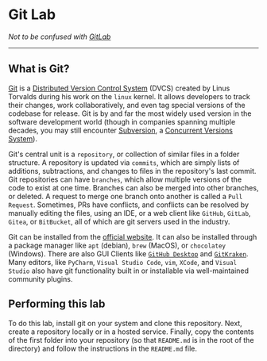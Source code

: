 # Git Lab

*Not to be confused with [GitLab](https://gitlab.uah.edu/)*

---

## What is Git?

[Git](https://git-scm.com/) is a [Distributed Version Control System](https://en.wikipedia.org/wiki/Distributed_version_control) 
(DVCS) created by Linus Torvalds during his work on the `linux` kernel. It allows developers to track their changes, work 
collaboratively, and even tag special versions of the codebase for release. Git is by and far the most widely used version 
in the software development world (though in companies spanning multiple decades, you may still encounter 
[Subversion](https://en.wikipedia.org/wiki/Apache_Subversion), a 
[Concurrent Versions System](https://en.wikipedia.org/wiki/Concurrent_Versions_System)).

Git's central unit is a `repository`, or collection of similar files in a folder structure. A repository is updated via `commits`, 
which are simply lists of additions, subtractions, and changes to files in the repository's last commit. Git repositories can have 
`branches`, which allow multiple versions of the code to exist at one time. Branches can also be merged into other branches, or 
deleted. A request to merge one branch onto another is called a `Pull Request`. Sometimes, PRs have conflicts, and conflicts can be 
resolved by manually editing the files, using an IDE, or a web client like `GitHub`, `GitLab`, `Gitea`, or `BitBucket`, all of which 
are git servers used in the industry.

Git can be installed from the [official website](https://git-scm.com/downloads). It can also be installed through a package manager 
like `apt` (debian), `brew` (MacOS), or `chocolatey` (Windows). There are also GUI Clients like [`GitHub Desktop`](https://desktop.github.com/) 
and [`GitKraken`](https://www.gitkraken.com/). Many editors, like `PyCharm`, `Visual Studio Code`, `vim`, `XCode`, and `Visual Studio` 
also have git functionality built in or installable via well-maintained community plugins.

## Performing this lab

To do this lab, install git on your system and clone this repository. Next, create a repository locally or in a hosted service. Finally, 
copy the contents of the first folder into your repository (so that `README.md` is in the root of the directory) and follow the instructions 
in the `README.md` file.  